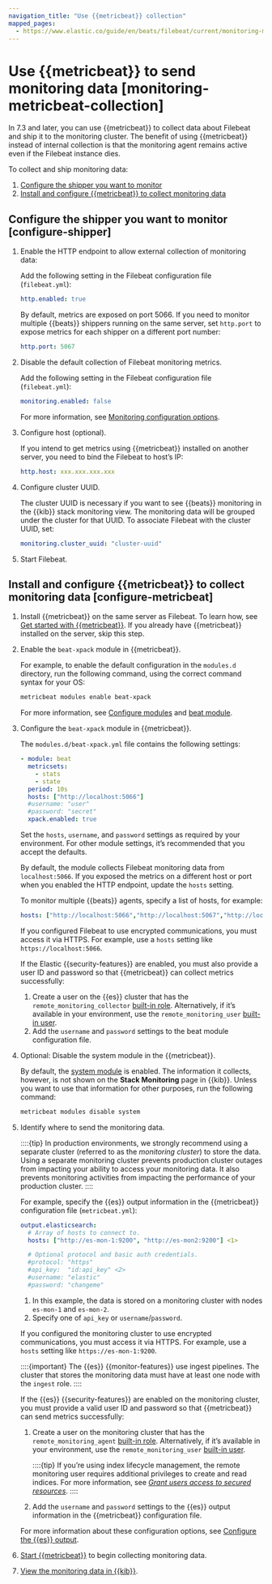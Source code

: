 ```yaml
---
navigation_title: "Use {{metricbeat}} collection"
mapped_pages:
  - https://www.elastic.co/guide/en/beats/filebeat/current/monitoring-metricbeat-collection.html
---
```


# Use {{metricbeat}} to send monitoring data [monitoring-metricbeat-collection]


In 7.3 and later, you can use {{metricbeat}} to collect data about Filebeat and ship it to the monitoring cluster. The benefit of using {{metricbeat}} instead of internal collection is that the monitoring agent remains active even if the Filebeat instance dies.

To collect and ship monitoring data:

1. [Configure the shipper you want to monitor](#configure-shipper)
2. [Install and configure {{metricbeat}} to collect monitoring data](#configure-metricbeat)


## Configure the shipper you want to monitor [configure-shipper]

1. Enable the HTTP endpoint to allow external collection of monitoring data:

    Add the following setting in the Filebeat configuration file (`filebeat.yml`):

    ```yaml
    http.enabled: true
    ```

    By default, metrics are exposed on port 5066. If you need to monitor multiple {{beats}} shippers running on the same server, set `http.port` to expose metrics for each shipper on a different port number:

    ```yaml
    http.port: 5067
    ```

2. Disable the default collection of Filebeat monitoring metrics.<br>

    Add the following setting in the Filebeat configuration file (`filebeat.yml`):

    ```yaml
    monitoring.enabled: false
    ```

    For more information, see [Monitoring configuration options](/reference/filebeat/configuration-monitor.md).

3. Configure host (optional).<br>

    If you intend to get metrics using {{metricbeat}} installed on another server, you need to bind the Filebeat to host’s IP:

    ```yaml
    http.host: xxx.xxx.xxx.xxx
    ```

4. Configure cluster UUID.<br>

    The cluster UUID is necessary if you want to see {{beats}} monitoring in the {{kib}} stack monitoring view. The monitoring data will be grouped under the cluster for that UUID. To associate Filebeat with the cluster UUID, set:

    ```yaml
    monitoring.cluster_uuid: "cluster-uuid"
    ```

5. Start Filebeat.


## Install and configure {{metricbeat}} to collect monitoring data [configure-metricbeat]

1. Install {{metricbeat}} on the same server as Filebeat. To learn how, see [Get started with {{metricbeat}}](/reference/metricbeat/metricbeat-installation-configuration.md). If you already have {{metricbeat}} installed on the server, skip this step.
2. Enable the `beat-xpack` module in {{metricbeat}}.<br>

    For example, to enable the default configuration in the `modules.d` directory, run the following command, using the correct command syntax for your OS:

    ```sh
    metricbeat modules enable beat-xpack
    ```

    For more information, see [Configure modules](/reference/metricbeat/configuration-metricbeat.md) and [beat module](/reference/metricbeat/metricbeat-module-beat.md).

3. Configure the `beat-xpack` module in {{metricbeat}}.<br>

    The `modules.d/beat-xpack.yml` file contains the following settings:

    ```yaml
    - module: beat
      metricsets:
        - stats
        - state
      period: 10s
      hosts: ["http://localhost:5066"]
      #username: "user"
      #password: "secret"
      xpack.enabled: true
    ```

    Set the `hosts`, `username`, and `password` settings as required by your environment. For other module settings, it’s recommended that you accept the defaults.

    By default, the module collects Filebeat monitoring data from `localhost:5066`. If you exposed the metrics on a different host or port when you enabled the HTTP endpoint, update the `hosts` setting.

    To monitor multiple {{beats}} agents, specify a list of hosts, for example:

    ```yaml
    hosts: ["http://localhost:5066","http://localhost:5067","http://localhost:5068"]
    ```

    If you configured Filebeat to use encrypted communications, you must access it via HTTPS. For example, use a `hosts` setting like `https://localhost:5066`.

    If the Elastic {{security-features}} are enabled, you must also provide a user ID and password so that {{metricbeat}} can collect metrics successfully:

    1. Create a user on the {{es}} cluster that has the `remote_monitoring_collector` [built-in role](elasticsearch://reference/elasticsearch/roles.md). Alternatively, if it’s available in your environment, use the `remote_monitoring_user` [built-in user](docs-content://deploy-manage/users-roles/cluster-or-deployment-auth/built-in-users.md).
    2. Add the `username` and `password` settings to the beat module configuration file.

4. Optional: Disable the system module in the {{metricbeat}}.

    By default, the [system module](/reference/metricbeat/metricbeat-module-system.md) is enabled. The information it collects, however, is not shown on the **Stack Monitoring** page in {{kib}}. Unless you want to use that information for other purposes, run the following command:

    ```sh
    metricbeat modules disable system
    ```

5. Identify where to send the monitoring data.<br>

    ::::{tip}
    In production environments, we strongly recommend using a separate cluster (referred to as the *monitoring cluster*) to store the data. Using a separate monitoring cluster prevents production cluster outages from impacting your ability to access your monitoring data. It also prevents monitoring activities from impacting the performance of your production cluster.
    ::::


    For example, specify the {{es}} output information in the {{metricbeat}} configuration file (`metricbeat.yml`):

    ```yaml
    output.elasticsearch:
      # Array of hosts to connect to.
      hosts: ["http://es-mon-1:9200", "http://es-mon2:9200"] <1>

      # Optional protocol and basic auth credentials.
      #protocol: "https"
      #api_key:  "id:api_key" <2>
      #username: "elastic"
      #password: "changeme"
    ```

    1. In this example, the data is stored on a monitoring cluster with nodes `es-mon-1` and `es-mon-2`.
    2. Specify one of `api_key` or `username`/`password`.


    If you configured the monitoring cluster to use encrypted communications, you must access it via HTTPS. For example, use a `hosts` setting like `https://es-mon-1:9200`.

    ::::{important}
    The {{es}} {{monitor-features}} use ingest pipelines. The cluster that stores the monitoring data must have at least one node with the `ingest` role.
    ::::


    If the {{es}} {{security-features}} are enabled on the monitoring cluster, you must provide a valid user ID and password so that {{metricbeat}} can send metrics successfully:

    1. Create a user on the monitoring cluster that has the `remote_monitoring_agent` [built-in role](elasticsearch://reference/elasticsearch/roles.md). Alternatively, if it’s available in your environment, use the `remote_monitoring_user` [built-in user](docs-content://deploy-manage/users-roles/cluster-or-deployment-auth/built-in-users.md).

        ::::{tip}
        If you’re using index lifecycle management, the remote monitoring user requires additional privileges to create and read indices. For more information, see [*Grant users access to secured resources*](/reference/filebeat/feature-roles.md).
        ::::

    2. Add the `username` and `password` settings to the {{es}} output information in the {{metricbeat}} configuration file.

    For more information about these configuration options, see [Configure the {{es}} output](/reference/metricbeat/elasticsearch-output.md).

6. [Start {{metricbeat}}](/reference/metricbeat/metricbeat-starting.md) to begin collecting monitoring data.
7. [View the monitoring data in {{kib}}](docs-content://deploy-manage/monitor/stack-monitoring/kibana-monitoring-data.md).

